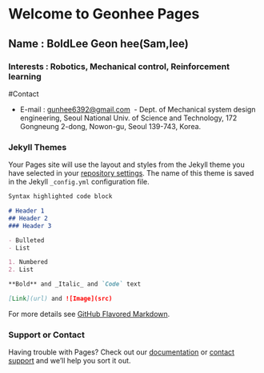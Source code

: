 # Welcome to Geonhee Pages
## Name : **Bold**Lee Geon hee(Sam,lee)
### Interests : Robotics, Mechanical control, Reinforcement learning

#Contact
  - E-mail : gunhee6392@gmail.com
  - Dept. of Mechanical system design engineering, Seoul National Univ. of Science and Technology, 172 Gongneung 2-dong, Nowon-gu, Seoul 139-743, Korea.


### Jekyll Themes

Your Pages site will use the layout and styles from the Jekyll theme you have selected in your [repository settings](https://github.com/Geonhee-LEE/geon.github.io/settings). The name of this theme is saved in the Jekyll `_config.yml` configuration file.


```markdown
Syntax highlighted code block

# Header 1
## Header 2
### Header 3

- Bulleted
- List

1. Numbered
2. List

**Bold** and _Italic_ and `Code` text

[Link](url) and ![Image](src)
```

For more details see [GitHub Flavored Markdown](https://guides.github.com/features/mastering-markdown/).


### Support or Contact

Having trouble with Pages? Check out our [documentation](https://help.github.com/categories/github-pages-basics/) or [contact support](https://github.com/contact) and we’ll help you sort it out.
